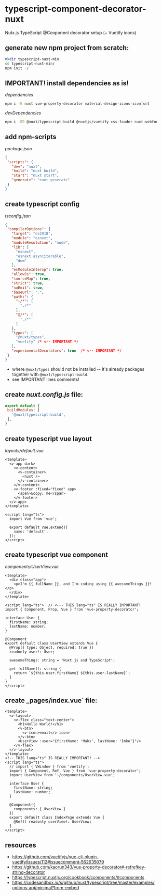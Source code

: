 # typescript-component-decorator-nuxt
Nutx.js TypeScript @Conponent decorator setup (+ Vuetify icons)

## generate new npm project from scratch:

```bash
mkdir typescript-nuxt-min
cd typescript-nuxt-min/
npm init -y
```

## IMPORTANT! install dependencies as is!

_dependencies_

```bash
npm i -E nuxt vue-property-decorator material-design-icons-iconfont
```

_devDependencies_

```bash
npm i -ED @nuxt/typescript-build @nuxtjs/vuetify css-loader nuxt-webfontloader svg-loader
```

## add npm-scripts

_package.json_

```json
{
 "scripts": {
   "dev": "nuxt",
   "build": "nuxt build",
   "start": "nuxt start",
   "generate": "nuxt generate"
 }
}
```

## create typescript config

_tsconfig.json_

```json
{
 "compilerOptions": {
   "target": "es2018",
   "module": "esnext",
   "moduleResolution": "node",
   "lib": [
     "esnext",
     "esnext.asynciterable",
     "dom"
   ],
   "esModuleInterop": true,
   "allowJs": true,
   "sourceMap": true,
   "strict": true,
   "noEmit": true,
   "baseUrl": ".",
   "paths": {
     "~/*": [
       "./*"
     ],
     "@/*": [
       "./*"
     ]
   },
   "types": [
     "@nuxt/types",
     "vuetify" /* <-- IMPORTANT */
   ],
   "experimentalDecorators": true  /* <-- IMPORTANT */
 }
}
```

* where `@nuxt/types` should not be installed -- it's already packages together with `@nuxt/typescript-build`.
* see IMPORTANT lines comments! 

## create _nuxt.config.js_ file:

```js
export default {
 buildModules: [
   '@nuxt/typescript-build',
 ],
}
```

## create typescript vue layout

_layouts/default.vue_

```vue
<template>
  <v-app dark>
    <v-content>
      <v-container>
        <nuxt />
      </v-container>
    </v-content>
    <v-footer :fixed="fixed" app>
      <span>&copy; me</span>
    </v-footer>
  </v-app>
</template>

<script lang="ts">
  import Vue from 'vue';

  export default Vue.extend({
    name: 'default',
  });
</script>
```

## create typescript vue component

_components/UserView.vue_

```vue
<template>
  <div class="app">
    <p>I'm {{ fullName }}, and I'm coding using {{ awesomeThings }}!</p>
  </div>
</template>

<script lang="ts">  // <--- THIS lang="ts" IS REALLY IMPORTANT!
import { Component, Prop, Vue } from 'vue-property-decorator';

interface User {
  firstName: string;
  lastName: number;
}

@Component
export default class UserView extends Vue {
  @Prop({ type: Object, required: true })
  readonly user!: User;

  awesomeThings: string = 'Nuxt.js and TypeScript';

  get fullName(): string {
    return `${this.user.firstName} ${this.user.lastName}`;
  }
}
</script>
```

## create _pages/index.vue` file:

```vue
<template>
  <v-layout>
    <v-flex class="text-center">
      <h1>Hello World!</h1>
      <v-btn>
        <v-icon>email</v-icon>
      </v-btn>
      <UserView :user="{firstName: 'Maks', lastName: 'Imko'}"/>
    </v-flex>
  </v-layout>
</template>
<!-- THIS lang="ts" IS REALLY IMPORTANT! -->
<script lang="ts">
  // import { VWindow } from 'vuetify';
  import { Component, Ref, Vue } from 'vue-property-decorator';
  import UserView from '~/components/UserView.vue';

  interface User {
    firstName: string;
    lastName: number;
  }

  @Component({
    components: { UserView }
  })
  export default class IndexPage extends Vue {
    @Ref() readonly userView!: UserView;
  }
</script>
```

## resources

* https://github.com/vuetifyjs/vue-cli-plugin-vuetify/issues/112#issuecomment-562935079
* https://github.com/kaorun343/vue-property-decorator#-refrefkey-string-decorator
* https://typescript.nuxtjs.org/cookbook/components/#components
* https://codesandbox.io/s/github/nuxt/typescript/tree/master/examples/options-api/minimal?from-embed
